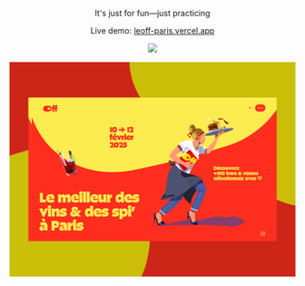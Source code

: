 <p align="center">It's just for fun—just practicing</p>
<p align="center">Live demo:  
   <a href="https://leoff-paris.vercel.app/">
    leoff-paris.vercel.app
  </a>
 </p> 
<p align="center">
  <a href="#">
    <img src="https://skillicons.dev/icons?i=react,css,git,github,js" />
  </a>
</p>

![preview img](/public/preview.png)

